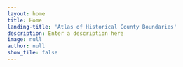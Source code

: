 ```yaml
---
layout: home
title: Home
landing-title: 'Atlas of Historical County Boundaries'
description: Enter a description here
image: null
author: null
show_tile: false
---
```


